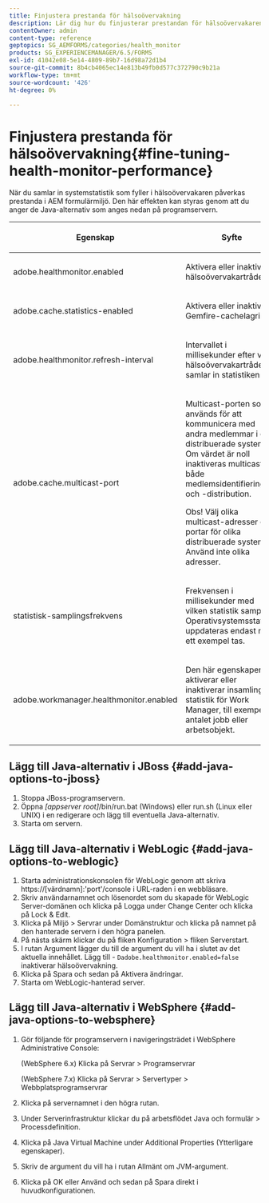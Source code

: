 ```yaml
---
title: Finjustera prestanda för hälsoövervakning
description: Lär dig hur du finjusterar prestandan för hälsoövervakaren. Styr systemstatistiken som påverkar formulärmiljöns prestanda med JAVA-inställningsalternativet.
contentOwner: admin
content-type: reference
geptopics: SG_AEMFORMS/categories/health_monitor
products: SG_EXPERIENCEMANAGER/6.5/FORMS
exl-id: 41042e08-5e14-4809-89b7-16d98a72d1b4
source-git-commit: 8b4cb4065ec14e813b49fb0d577c372790c9b21a
workflow-type: tm+mt
source-wordcount: '426'
ht-degree: 0%

---
```


# Finjustera prestanda för hälsoövervakning{#fine-tuning-health-monitor-performance}

När du samlar in systemstatistik som fyller i hälsoövervakaren påverkas prestanda i AEM formulärmiljö. Den här effekten kan styras genom att du anger de Java-alternativ som anges nedan på programservern.

<table>
 <thead>
  <tr>
   <th><p>Egenskap</p></th>
   <th><p>Syfte</p></th>
   <th><p>Standardvärde</p></th>
  </tr>
 </thead>
 <tbody>
  <tr>
   <td><p>adobe.healthmonitor.enabled</p></td>
   <td><p>Aktivera eller inaktivera hälsoövervakartråden</p></td>
   <td><p>true</p></td>
  </tr>
  <tr>
   <td><p>adobe.cache.statistics-enabled</p></td>
   <td><p>Aktivera eller inaktivera Gemfire-cachelagring</p></td>
   <td><p>true</p></td>
  </tr>
  <tr>
   <td><p>adobe.healthmonitor.refresh-interval</p></td>
   <td><p>Intervallet i millisekunder efter vilket hälsoövervakartråden samlar in statistiken</p></td>
   <td><p>10 minuter (600 000 millisekunder)</p></td>
  </tr>
  <tr>
   <td><p>adobe.cache.multicast-port</p></td>
   <td><p>Multicast-porten som används för att kommunicera med andra medlemmar i det distribuerade systemet. Om värdet är noll inaktiveras multicast för både medlemsidentifiering och -distribution. </p><p>Obs! Välj olika multicast-adresser och portar för olika distribuerade system. Använd inte olika adresser.</p></td>
   <td><p>Inget standardvärde. Giltiga värden är från 0 till 65535.</p></td>
  </tr>
  <tr>
   <td><p>statistisk-samplingsfrekvens</p></td>
   <td><p>Frekvensen i millisekunder med vilken statistik samplas. Operativsystemsstatistik uppdateras endast när ett exempel tas.</p></td>
   <td><p>600000</p></td>
  </tr>
  <tr>
   <td><p>adobe.workmanager.healthmonitor.enabled</p></td>
   <td><p>Den här egenskapen aktiverar eller inaktiverar insamling av statistik för Work Manager, till exempel antalet jobb eller arbetsobjekt.</p></td>
   <td><p>true</p></td>
  </tr>
 </tbody>
</table>

## Lägg till Java-alternativ i JBoss {#add-java-options-to-jboss}

1. Stoppa JBoss-programservern.
1. Öppna *[appserver root]*/bin/run.bat (Windows) eller run.sh (Linux eller UNIX) i en redigerare och lägg till eventuella Java-alternativ.
1. Starta om servern.

## Lägg till Java-alternativ i WebLogic {#add-java-options-to-weblogic}

1. Starta administrationskonsolen för WebLogic genom att skriva https://[värdnamn]:&#39;port&#39;/console i URL-raden i en webbläsare.
1. Skriv användarnamnet och lösenordet som du skapade för WebLogic Server-domänen och klicka på Logga under Change Center och klicka på Lock &amp; Edit.
1. Klicka på Miljö > Servrar under Domänstruktur och klicka på namnet på den hanterade servern i den högra panelen.
1. På nästa skärm klickar du på fliken Konfiguration > fliken Serverstart.
1. I rutan Argument lägger du till de argument du vill ha i slutet av det aktuella innehållet. Lägg till - `Dadobe.healthmonitor.enabled=false` inaktiverar hälsoövervakning.
1. Klicka på Spara och sedan på Aktivera ändringar.
1. Starta om WebLogic-hanterad server.

## Lägg till Java-alternativ i WebSphere {#add-java-options-to-websphere}

1. Gör följande för programservern i navigeringsträdet i WebSphere Administrative Console:

   (WebSphere 6.x) Klicka på Servrar > Programservrar

   (WebSphere 7.x) Klicka på Servrar > Servertyper > Webbplatsprogramservrar

1. Klicka på servernamnet i den högra rutan.
1. Under Serverinfrastruktur klickar du på arbetsflödet Java och formulär > Processdefinition.
1. Klicka på Java Virtual Machine under Additional Properties (Ytterligare egenskaper).
1. Skriv de argument du vill ha i rutan Allmänt om JVM-argument.
1. Klicka på OK eller Använd och sedan på Spara direkt i huvudkonfigurationen.
